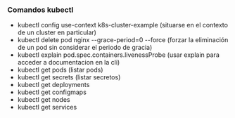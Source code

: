 ### Comandos kubectl

- kubectl config use-context k8s-cluster-example (situarse en el contexto de un cluster en particular)
- kubectl delete pod nginx --grace-period=0 --force (forzar la eliminación de un pod sin considerar el periodo de gracia)
- kubectl explain pod.spec.containers.livenessProbe (usar explain para acceder a documentacion en la cli)
- kubectl get pods (listar pods)
- kubectl get secrets (listar secretos)
- kubectl get deployments
- kubectl get configmaps
- kubectl get nodes
- kubectl get services
